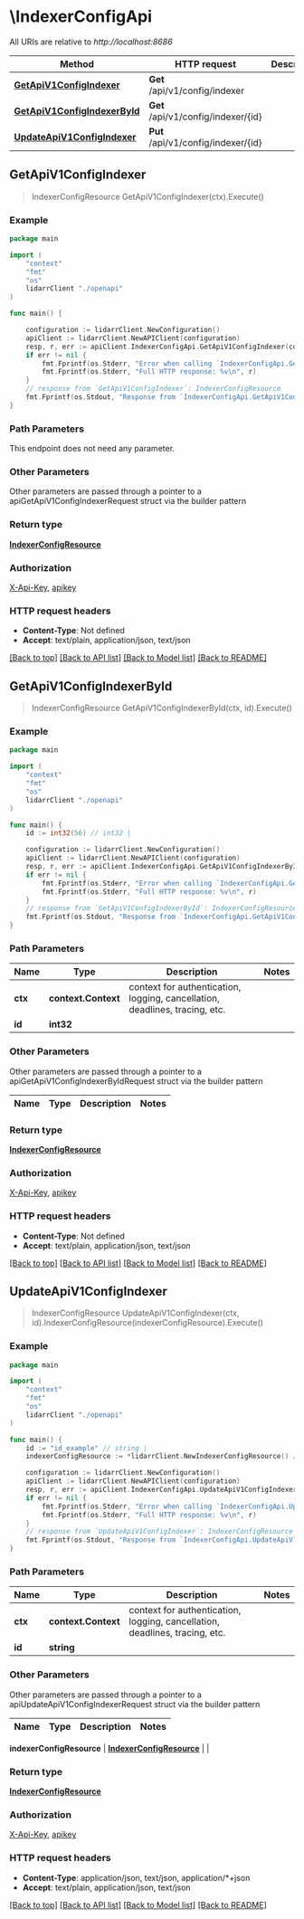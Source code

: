 # \IndexerConfigApi

All URIs are relative to *http://localhost:8686*

Method | HTTP request | Description
------------- | ------------- | -------------
[**GetApiV1ConfigIndexer**](IndexerConfigApi.md#GetApiV1ConfigIndexer) | **Get** /api/v1/config/indexer | 
[**GetApiV1ConfigIndexerById**](IndexerConfigApi.md#GetApiV1ConfigIndexerById) | **Get** /api/v1/config/indexer/{id} | 
[**UpdateApiV1ConfigIndexer**](IndexerConfigApi.md#UpdateApiV1ConfigIndexer) | **Put** /api/v1/config/indexer/{id} | 



## GetApiV1ConfigIndexer

> IndexerConfigResource GetApiV1ConfigIndexer(ctx).Execute()



### Example

```go
package main

import (
    "context"
    "fmt"
    "os"
    lidarrClient "./openapi"
)

func main() {

    configuration := lidarrClient.NewConfiguration()
    apiClient := lidarrClient.NewAPIClient(configuration)
    resp, r, err := apiClient.IndexerConfigApi.GetApiV1ConfigIndexer(context.Background()).Execute()
    if err != nil {
        fmt.Fprintf(os.Stderr, "Error when calling `IndexerConfigApi.GetApiV1ConfigIndexer``: %v\n", err)
        fmt.Fprintf(os.Stderr, "Full HTTP response: %v\n", r)
    }
    // response from `GetApiV1ConfigIndexer`: IndexerConfigResource
    fmt.Fprintf(os.Stdout, "Response from `IndexerConfigApi.GetApiV1ConfigIndexer`: %v\n", resp)
}
```

### Path Parameters

This endpoint does not need any parameter.

### Other Parameters

Other parameters are passed through a pointer to a apiGetApiV1ConfigIndexerRequest struct via the builder pattern


### Return type

[**IndexerConfigResource**](IndexerConfigResource.md)

### Authorization

[X-Api-Key](../README.md#X-Api-Key), [apikey](../README.md#apikey)

### HTTP request headers

- **Content-Type**: Not defined
- **Accept**: text/plain, application/json, text/json

[[Back to top]](#) [[Back to API list]](../README.md#documentation-for-api-endpoints)
[[Back to Model list]](../README.md#documentation-for-models)
[[Back to README]](../README.md)


## GetApiV1ConfigIndexerById

> IndexerConfigResource GetApiV1ConfigIndexerById(ctx, id).Execute()



### Example

```go
package main

import (
    "context"
    "fmt"
    "os"
    lidarrClient "./openapi"
)

func main() {
    id := int32(56) // int32 | 

    configuration := lidarrClient.NewConfiguration()
    apiClient := lidarrClient.NewAPIClient(configuration)
    resp, r, err := apiClient.IndexerConfigApi.GetApiV1ConfigIndexerById(context.Background(), id).Execute()
    if err != nil {
        fmt.Fprintf(os.Stderr, "Error when calling `IndexerConfigApi.GetApiV1ConfigIndexerById``: %v\n", err)
        fmt.Fprintf(os.Stderr, "Full HTTP response: %v\n", r)
    }
    // response from `GetApiV1ConfigIndexerById`: IndexerConfigResource
    fmt.Fprintf(os.Stdout, "Response from `IndexerConfigApi.GetApiV1ConfigIndexerById`: %v\n", resp)
}
```

### Path Parameters


Name | Type | Description  | Notes
------------- | ------------- | ------------- | -------------
**ctx** | **context.Context** | context for authentication, logging, cancellation, deadlines, tracing, etc.
**id** | **int32** |  | 

### Other Parameters

Other parameters are passed through a pointer to a apiGetApiV1ConfigIndexerByIdRequest struct via the builder pattern


Name | Type | Description  | Notes
------------- | ------------- | ------------- | -------------


### Return type

[**IndexerConfigResource**](IndexerConfigResource.md)

### Authorization

[X-Api-Key](../README.md#X-Api-Key), [apikey](../README.md#apikey)

### HTTP request headers

- **Content-Type**: Not defined
- **Accept**: text/plain, application/json, text/json

[[Back to top]](#) [[Back to API list]](../README.md#documentation-for-api-endpoints)
[[Back to Model list]](../README.md#documentation-for-models)
[[Back to README]](../README.md)


## UpdateApiV1ConfigIndexer

> IndexerConfigResource UpdateApiV1ConfigIndexer(ctx, id).IndexerConfigResource(indexerConfigResource).Execute()



### Example

```go
package main

import (
    "context"
    "fmt"
    "os"
    lidarrClient "./openapi"
)

func main() {
    id := "id_example" // string | 
    indexerConfigResource := *lidarrClient.NewIndexerConfigResource() // IndexerConfigResource |  (optional)

    configuration := lidarrClient.NewConfiguration()
    apiClient := lidarrClient.NewAPIClient(configuration)
    resp, r, err := apiClient.IndexerConfigApi.UpdateApiV1ConfigIndexer(context.Background(), id).IndexerConfigResource(indexerConfigResource).Execute()
    if err != nil {
        fmt.Fprintf(os.Stderr, "Error when calling `IndexerConfigApi.UpdateApiV1ConfigIndexer``: %v\n", err)
        fmt.Fprintf(os.Stderr, "Full HTTP response: %v\n", r)
    }
    // response from `UpdateApiV1ConfigIndexer`: IndexerConfigResource
    fmt.Fprintf(os.Stdout, "Response from `IndexerConfigApi.UpdateApiV1ConfigIndexer`: %v\n", resp)
}
```

### Path Parameters


Name | Type | Description  | Notes
------------- | ------------- | ------------- | -------------
**ctx** | **context.Context** | context for authentication, logging, cancellation, deadlines, tracing, etc.
**id** | **string** |  | 

### Other Parameters

Other parameters are passed through a pointer to a apiUpdateApiV1ConfigIndexerRequest struct via the builder pattern


Name | Type | Description  | Notes
------------- | ------------- | ------------- | -------------

 **indexerConfigResource** | [**IndexerConfigResource**](IndexerConfigResource.md) |  | 

### Return type

[**IndexerConfigResource**](IndexerConfigResource.md)

### Authorization

[X-Api-Key](../README.md#X-Api-Key), [apikey](../README.md#apikey)

### HTTP request headers

- **Content-Type**: application/json, text/json, application/*+json
- **Accept**: text/plain, application/json, text/json

[[Back to top]](#) [[Back to API list]](../README.md#documentation-for-api-endpoints)
[[Back to Model list]](../README.md#documentation-for-models)
[[Back to README]](../README.md)

